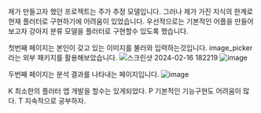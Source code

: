 
제가 만들고자 했던 프로젝트는 주가 추정 모델입니다.
그러나 제가 가진 지식의 한계로 현재 플러터로 구현하기에 어려움이 있었습니다.
우선적으로는 기본적인 어플을 만들어보고자 강아지 분류 모델을 플러터로 구현할수 있도록 했습니다.

첫번째 페이지는 본인이 갖고 있는 이미지를 불러와 입력하는것입니다.
image_picker 라는 외부 패키지를 활용해보았습니다.
![스크린샷 2024-02-16 182219](https://github.com/hjhan1201/AI_Study/assets/149549379/2c0fcdc9-6703-43f3-9fd2-eaab64c22d00)
![image](https://github.com/hjhan1201/AI_Study/assets/149549379/be917980-17a9-4f4d-bbc5-f0d8b324f1b0)

두번째 페이지는 분석 결과를 나타내는 페이지입니다.
![image](https://github.com/hjhan1201/AI_Study/assets/149549379/e619cfd3-0e24-4a75-b748-b4be3739f388)



K 최소한의 플러터 앱 개발을 할수는 있게되었다.
P 기본적인 기능구현도 어려움이 많다.
T 지속적으로 공부하자.
